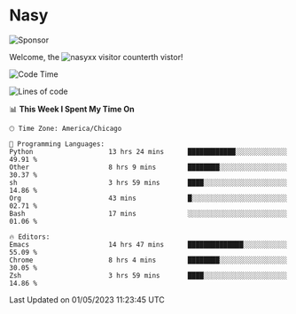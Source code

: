# Nasy

<!--
<p align="center">
<img height="200" src="https://github-readme-stats.vercel.app/api?username=nasyxx&count_private=true&show_icons=true&theme=dracula&include_all_commits=true"/>
<img height="200" src="https://github-readme-stats.vercel.app/api/top-langs/?username=nasyxx&theme=dracula&hide=html,jupyter+notebook&count_private=true&show_icons=true"/>
</p>

  
----------------
-->

![Sponsor](https://img.shields.io/static/v1.svg?label=Sponsor&message=%E2%9D%A4&logo=GitHub&style=flat&color=pink)
 
Welcome, the ![nasyxx visitor counter](https://count.getloli.com/get/@nasyxx?theme=rule34)th vistor!
 
<!--START_SECTION:waka-->
![Code Time](http://img.shields.io/badge/Code%20Time-3%2C464%20hrs%2015%20mins-blue)

![Lines of code](https://img.shields.io/badge/From%20Hello%20World%20I%27ve%20Written-6.2%20million%20lines%20of%20code-blue)

📊 **This Week I Spent My Time On** 

```text
🕑︎ Time Zone: America/Chicago

💬 Programming Languages: 
Python                   13 hrs 24 mins      ████████████░░░░░░░░░░░░░   49.91 % 
Other                    8 hrs 9 mins        ████████░░░░░░░░░░░░░░░░░   30.37 % 
sh                       3 hrs 59 mins       ████░░░░░░░░░░░░░░░░░░░░░   14.86 % 
Org                      43 mins             █░░░░░░░░░░░░░░░░░░░░░░░░   02.71 % 
Bash                     17 mins             ░░░░░░░░░░░░░░░░░░░░░░░░░   01.06 % 

🔥 Editors: 
Emacs                    14 hrs 47 mins      ██████████████░░░░░░░░░░░   55.09 % 
Chrome                   8 hrs 4 mins        ████████░░░░░░░░░░░░░░░░░   30.05 % 
Zsh                      3 hrs 59 mins       ████░░░░░░░░░░░░░░░░░░░░░   14.86 % 
```


 Last Updated on 01/05/2023 11:23:45 UTC
<!--END_SECTION:waka-->

<!-- ![visitors](https://visitor-badge.laobi.icu/badge?page_id=nasyxx.nasyxx) -->
